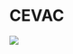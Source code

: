 # CEVAC

[![](https://visitcount.itsvg.in/api?id=chloecrozier&label=Profile%20Views&color=12&icon=2&pretty=false)](https://visitcount.itsvg.in)
